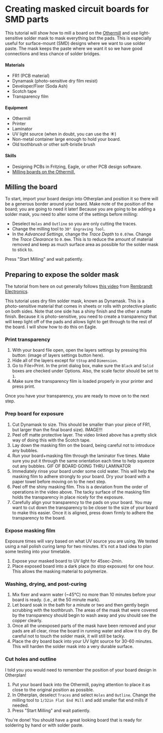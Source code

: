 # Creating masked circuit boards for SMD parts

This tutorial will show how to mill a board on the [Othermill](http://othermachine.co) and use light-sensitive solder mask to mask everything but the pads.  This is especially useful for surface-mount (SMD) designs where we want to use solder paste.  The mask keeps the paste where we want it so we have good connections and less chance of solder bridges.
#### Materials
- FR1 (PCB material)
- Dynamask (photo-sensitive dry film resist)
- Developer/Fixer (Soda Ash)
- Scotch tape
- Transparency film

#### Equipment
- Othermill
- Printer
- Laminator
- UV light source (when in doubt, you can use the :sunny:)
- Non-metal container large enough to hold your board.
- Old toothbrush or other soft-bristle brush

#### Skills
- Designing PCBs in Fritzing, Eagle, or other PCB design software.
- [Milling boards on the Othermill.](https://github.com/SAIC-ATS/Tutorials/tree/master/ioLab/CircuitBoardOthermill)

## Milling the board
To start,  import your board design into Otherplan and position it so there will be a generous border around your board.  Make note of the position of the board; you are going to need it later!  Because you are going to be adding a solder mask, you need to alter some of the settings before milling:
- Deselect `Holes` and `Outline` so you are only cutting the traces.
- Change the milling tool to `30° Engraving Tool`.
- In the *Advanced Settings*, change the *Trace Depth* to `0.07mm`.  Change the *Trace Clearance* to `0.0mm`.
This is to reduce the amount of material removed and keep as much surface area as possible for the solder mask to stick to.

Press "Start Milling" and wait patiently.

## Preparing to expose the solder mask
The tutorial from here on out generally follows [this video](https://www.youtube.com/watch?v=B0Syj4awcc8) from [Rembrandt Electronics](http://www.rembrandtelectronics.com/).

This tutorial uses dry film solder mask, known as Dynamask.  This is a photo-sensitive material that comes in sheets or rolls with protective plastic on both sides.  Note that one side has a shiny finish and the other a matte finish.  Because it is photo-sensitive, you need to create a transparency that will keep light off of the pads and allows light to get through to the rest of the board.  I will show how to do this on Eagle.

### Print transparency
1. With your board file open, open the layers settings by pressing this button: (image of layers settings button here).
2. Hide all of the layers except for `tStop` and `Dimension`.
3. Go to File>Print. In the print dialog box, make sure the `Black` and `Solid` boxes are checked under Options.  Also, the scale factor should be set to `1`.
4. Make sure the transparency film is loaded properly in your printer and press print.

Once you have your transparency, you are ready to move on to the next step.

### Prep board for exposure
1. Cut Dynamask to size.  This should be smaller than your piece of FR1, but larger than the final board size).
IMAGE!!!
2. Peel off matte protective layer.  The video linked above has a pretty slick way of doing this with the Scotch tape.
3. Lay down the masking film on the board, being careful not to introduce any bubbles.
4. Run your board+masking film through the laminator five times.  Make sure you put it through the same orientation each time to help squeeze out any bubbles. GIF OF BOARD GOING THRU LAMINATOR
5. Immediately rinse your board under some cold water. This will help the masking film to adhere strongly to your board. Dry your board with a paper towel before moving on to the next step.
6. Peel off the shiny masking film.  This is a deviation from the order of operations in the video above.  The tacky surface of the masking film holds the transparency in place nicely for the exposure.  
7. Carefully align your transparency to the pads on your board.  You may want to cut down the transparency to be closer to the size of your board to make this easier.  Once it is aligned, press down firmly to adhere the transparency to the board.

### Expose masking film
Exposure times will vary based on what UV source you are using.  We tested using a nail polish curing lamp for two minutes.  It's not a bad idea to plan some testing into your timetable.

1. Expose your masked board to UV light for 45sec-2min.  
2. Place exposed board into a dark place (to stop exposure) for one hour.  This allows the masking material to polymerize.

### Washing, drying, and post-curing
1. Mix fixer and warm water (~45°C) no more than 10 minutes before your board is ready. (i.e., at the 50 minute mark).
2. Let board soak in the bath for a minute or two and then gently begin scrubbing with the toothbrush.  The areas of the mask that were covered by the transparency should begin to wash away and you should see the copper clearly.
3. Once all the unexposed parts of the mask have been removed and your pads are all clear, rinse the board in running water and allow it to dry.  Be careful not to touch the solder mask, it will still be tacky.
4. Place the dry board back into your UV light source for 30-60 minutes. This will harden the solder mask into a very durable surface.

### Cut holes and outline
I told you you would need to remember the position of your board design in Otherplan!  
1. Put your board back into the Othermill, paying attention to place it as close to the original position as possible.
2. In Otherplan, deselect  `Traces` and select `Holes` and `Outline`.  Change the milling tool to `1/32in Flat End Mill` and add smaller flat end mills if needed.
3. Press "Start Milling" and wait patiently.

You're done! You should have a great looking board that is ready for soldering by hand or with solder paste.
